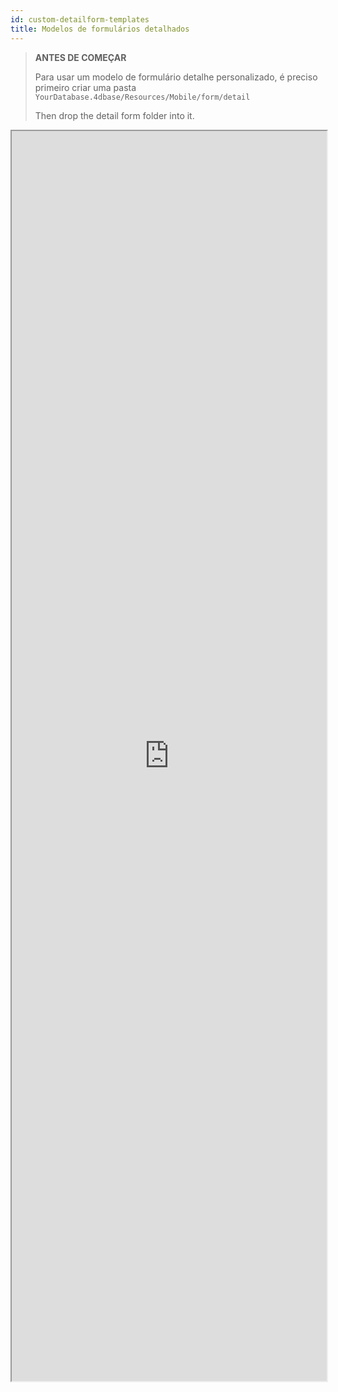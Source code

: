 ```yaml
---
id: custom-detailform-templates
title: Modelos de formulários detalhados
---
```


> **ANTES DE COMEÇAR**
> 
> Para usar um modelo de formulário detalhe personalizado, é preciso primeiro criar uma pasta `YourDatabase.4dbase/Resources/Mobile/form/detail` 
> 
> Then drop the detail form folder into it.

<div markdown="1">

<iframe src="https://4d-for-ios.github.io/gallery/#/type/form-detail/picker/0" scrolling="no" height="2000" width="100%" x-bt="1">
</iframe>
</div>
